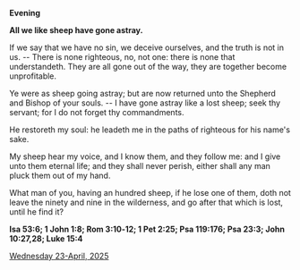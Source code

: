 **Evening**

**All we like sheep have gone astray.**
 
If we say that we have no sin, we deceive ourselves, and the truth is not in us. -- There is none righteous, no, not one: there is none that understandeth. They are all gone out of the way, they are together become unprofitable.
 
Ye were as sheep going astray; but are now returned unto the Shepherd and Bishop of your souls. -- I have gone astray like a lost sheep; seek thy servant; for I do not forget thy commandments.
 
He restoreth my soul: he leadeth me in the paths of righteous for his name's sake.
 
My sheep hear my voice, and I know them, and they follow me: and I give unto them eternal life; and they shall never perish, either shall any man pluck them out of my hand.
 
What man of you, having an hundred sheep, if he lose one of them, doth not leave the ninety and nine in the wilderness, and go after that which is lost, until he find it?  

**Isa 53:6; 1 John 1:8; Rom 3:10‑12; 1 Pet 2:25; Psa 119:176; Psa 23:3; John 10:27,28; Luke 15:4**

[Wednesday 23-April, 2025](https://t.me/daily_light)
